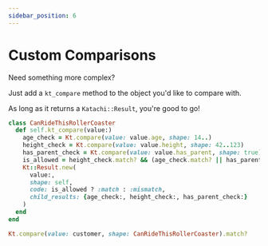 ```yaml
---
sidebar_position: 6
---
```


# Custom Comparisons

Need something more complex?

Just add a `kt_compare` method to the object you'd like to compare with.

As long as it returns a `Katachi::Result`, you're good to go!

```ruby title="Example of a custom comparison method"
class CanRideThisRollerCoaster
  def self.kt_compare(value:)
    age_check = Kt.compare(value: value.age, shape: 14..)
    height_check = Kt.compare(value: value.height, shape: 42..123)
    has_parent_check = Kt.compare(value: value.has_parent, shape: true)
    is_allowed = height_check.match? && (age_check.match? || has_parent_check.match?)
    Kt::Result.new(
      value:,
      shape: self,
      code: is_allowed ? :match : :mismatch,
      child_results: {age_check:, height_check:, has_parent_check:}
    )
  end
end

Kt.compare(value: customer, shape: CanRideThisRollerCoaster).match?
```
